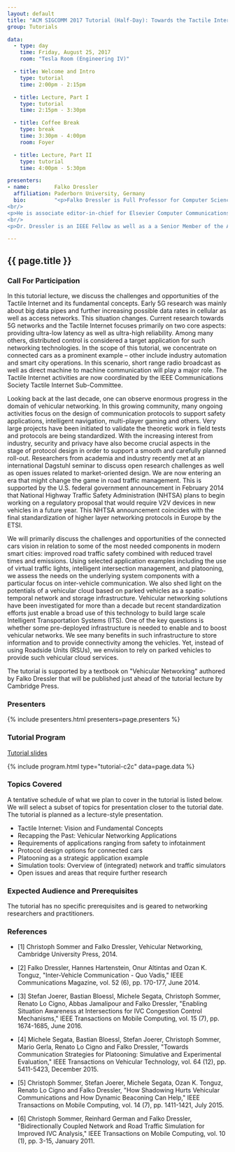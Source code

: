 ```yaml
---
layout: default
title: "ACM SIGCOMM 2017 Tutorial (Half-Day): Towards the Tactile Internet: Low Latency Communication for Connected Cars"
group: Tutorials

data:
  - type: day
    time: Friday, August 25, 2017
    room: "Tesla Room (Engineering IV)"

  - title: Welcome and Intro
    type: tutorial
    time: 2:00pm - 2:15pm

  - title: Lecture, Part I
    type: tutorial
    time: 2:15pm - 3:30pm

  - title: Coffee Break
    type: break
    time: 3:30pm - 4:00pm
    room: Foyer

  - title: Lecture, Part II
    type: tutorial
    time: 4:00pm - 5:30pm

presenters:
- name:        Falko Dressler
  affiliation: Paderborn University, Germany
  bio:         "<p>Falko Dressler is Full Professor for Computer Science and Chair for Distributed Embedded Systems at the Heinz Nixdorf Institute and the Dept. of Computer Science, University of Paderborn, where he is also a member of the University Senate. Dr. Dressler received his M.Sc. and Ph.D. degrees from the Dept. of Computer Science, University of Erlangen in 1998 and 2003, respectively.</p>
<br/>
<p>He is associate editor-in-chief for Elsevier Computer Communications as well as an editor for journals such as IEEE Trans. on Mobile Computing, Elsevier Ad Hoc Networks, and Elsevier Nano Communication Networks. He has been guest editor of special issues in IEEE Journal on Selected Areas in Communications (JSAC), IEEE Communications Magazine, Elsevier Ad Hoc Networks, and many others. Dr. Dressler has been chairing conferences such as IEEE INFOCOM, ACM MobiSys, ACM MobiHoc, IEEE VNC, IEEE GLOBECOM, and many others. He authored the textbooks Self-Organization in Sensor and Actor Networks published by Wiley & Sons and Vehicular Networking published by Cambridge University Press. Dr. Dressler has been an IEEE Distinguished Lecturer as well as an ACM Distinguished Speaker.</p>
<br/>
<p>Dr. Dressler is an IEEE Fellow as well as a a Senior Member of the ACM, and member of GI. He also serves in the IEEE COMSOC Conference Council. His research objectives include adaptive wireless networking, self-organization techniques, and embedded system design with applications in ad hoc and sensor networks, vehicular networks, industrial wireless networks, and nano-networking.</p>"

---
```


## {{ page.title }}

### Call For Participation

In this tutorial lecture, we discuss the challenges and opportunities of the Tactile Internet and its fundamental concepts. Early 5G research was mainly about big data pipes and further increasing possible data rates in cellular as well as access networks. This situation changes. Current research towards 5G networks and the Tactile Internet focuses primarily on two core aspects: providing ultra-low latency as well as ultra-high reliability. Among many others, distributed control is considered a target application for such networking technologies. In the scope of this tutorial, we concentrate on connected cars as a prominent example – other include industry automation and smart city operations. In this scenario, short range radio broadcast as well as direct machine to machine communication will play a major role. The Tactile Internet activities are now coordinated by the IEEE Communications Society Tactile Internet Sub-Committee.

Looking back at the last decade, one can observe enormous progress in the domain of vehicular networking. In this growing community, many ongoing activities focus on the design of communication protocols to support safety applications, intelligent navigation, multi-player gaming and others. Very large projects have been initiated to validate the theoretic work in field tests and protocols are being standardized. With the increasing interest from industry, security and privacy have also become crucial aspects in the stage of protocol design in order to support a smooth and carefully planned roll-out. Researchers from academia and industry recently met at an international Dagstuhl seminar to discuss open research challenges as well as open issues related to market-oriented design. We are now entering an era that might change the game in road traffic management. This is supported by the U.S. federal government announcement in February 2014 that National Highway Traffic Safety Administration (NHTSA) plans to begin working on a regulatory proposal that would require V2V devices in new vehicles in a future year. This NHTSA announcement coincides with the final standardization of higher layer networking protocols in Europe by the ETSI.

We will primarily discuss the challenges and opportunities of the connected cars vision in relation to some of the most needed components in modern smart cities: improved road traffic safety combined with reduced travel times and emissions. Using selected application examples including the use of virtual traffic lights, intelligent intersection management, and platooning, we assess the needs on the underlying system components with a particular focus on inter-vehicle communication. We also shed light on the potentials of a vehicular cloud based on parked vehicles as a spatio-temporal network and storage infrastructure. Vehicular networking solutions have been investigated for more than a decade but recent standardization efforts just enable a broad use of this technology to build large scale Intelligent Transportation Systems (ITS). One of the key questions is whether some pre-deployed infrastructure is needed to enable and to boost vehicular networks. We see many benefits in such infrastructure to store information and to provide connectivity among the vehicles. Yet, instead of using Roadside Units (RSUs), we envision to rely on parked vehicles to provide such vehicular cloud services.

The tutorial is supported by a textbook on "Vehicular Networking" authored by Falko Dressler that will be published just ahead of the tutorial lecture by Cambridge Press.

### Presenters

{% include presenters.html presenters=page.presenters %}

### Tutorial Program

[Tutorial slides](files/tutorial-c2c.pdf)

{% include program.html type="tutorial-c2c" data=page.data %}

### Topics Covered

A tentative schedule of what we plan to cover in the tutorial is listed below. We will select a subset of topics for presentation closer to the tutorial date. The tutorial is planned as a lecture-style presentation.

- Tactile Internet: Vision and Fundamental Concepts
- Recapping the Past: Vehicular Networking Applications
- Requirements of applications ranging from safety to infotainment
- Protocol design options for connected cars
- Platooning as a strategic application example
- Simulation tools: Overview of (integrated) network and traffic simulators
- Open issues and areas that require further research

### Expected Audience and Prerequisites

The tutorial has no specific prerequisites and is geared to networking researchers and practitioners. 

### References

- [1] Christoph Sommer and Falko Dressler, Vehicular Networking, Cambridge University Press, 2014.

- [2] Falko Dressler, Hannes Hartenstein, Onur Altintas and Ozan K. Tonguz, "Inter-Vehicle Communication - Quo Vadis," IEEE Communications Magazine, vol. 52 (6), pp. 170-177, June 2014.

- [3] Stefan Joerer, Bastian Bloessl, Michele Segata, Christoph Sommer, Renato Lo Cigno, Abbas Jamalipour and Falko Dressler, "Enabling Situation Awareness at Intersections for IVC Congestion Control Mechanisms," IEEE Transactions on Mobile Computing, vol. 15 (7), pp. 1674-1685, June 2016.

- [4] Michele Segata, Bastian Bloessl, Stefan Joerer, Christoph Sommer, Mario Gerla, Renato Lo Cigno and Falko Dressler, "Towards Communication Strategies for Platooning: Simulative and Experimental Evaluation," IEEE Transactions on Vehicular Technology, vol. 64 (12), pp. 5411-5423, December 2015.

- [5] Christoph Sommer, Stefan Joerer, Michele Segata, Ozan K. Tonguz, Renato Lo Cigno and Falko Dressler, "How Shadowing Hurts Vehicular Communications and How Dynamic Beaconing Can Help," IEEE Transactions on Mobile Computing, vol. 14 (7), pp. 1411-1421, July 2015.

- [6] Christoph Sommer, Reinhard German and Falko Dressler, "Bidirectionally Coupled Network and Road Traffic Simulation for Improved IVC Analysis," IEEE Transactions on Mobile Computing, vol. 10 (1), pp. 3-15, January 2011.
